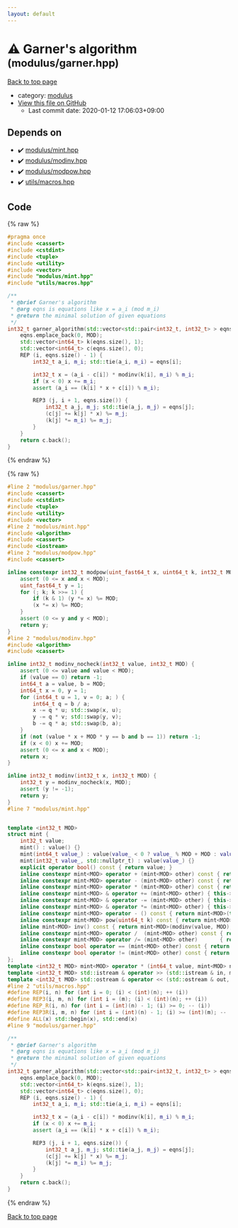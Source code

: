 ```yaml
---
layout: default
---
```


<!-- mathjax config similar to math.stackexchange -->
<script type="text/javascript" async
  src="https://cdnjs.cloudflare.com/ajax/libs/mathjax/2.7.5/MathJax.js?config=TeX-MML-AM_CHTML">
</script>
<script type="text/x-mathjax-config">
  MathJax.Hub.Config({
    TeX: { equationNumbers: { autoNumber: "AMS" }},
    tex2jax: {
      inlineMath: [ ['$','$'] ],
      processEscapes: true
    },
    "HTML-CSS": { matchFontHeight: false },
    displayAlign: "left",
    displayIndent: "2em"
  });
</script>

<script type="text/javascript" src="https://cdnjs.cloudflare.com/ajax/libs/jquery/3.4.1/jquery.min.js"></script>
<script src="https://cdn.jsdelivr.net/npm/jquery-balloon-js@1.1.2/jquery.balloon.min.js" integrity="sha256-ZEYs9VrgAeNuPvs15E39OsyOJaIkXEEt10fzxJ20+2I=" crossorigin="anonymous"></script>
<script type="text/javascript" src="../../assets/js/copy-button.js"></script>
<link rel="stylesheet" href="../../assets/css/copy-button.css" />


# :warning: Garner's algorithm <small>(modulus/garner.hpp)</small>

<a href="../../index.html">Back to top page</a>

* category: <a href="../../index.html#06efba23b1f3a9b846a25c6b49f30348">modulus</a>
* <a href="{{ site.github.repository_url }}/blob/master/modulus/garner.hpp">View this file on GitHub</a>
    - Last commit date: 2020-01-12 17:06:03+09:00




## Depends on

* :heavy_check_mark: <a href="mint.hpp.html">modulus/mint.hpp</a>
* :heavy_check_mark: <a href="modinv.hpp.html">modulus/modinv.hpp</a>
* :heavy_check_mark: <a href="modpow.hpp.html">modulus/modpow.hpp</a>
* :heavy_check_mark: <a href="../utils/macros.hpp.html">utils/macros.hpp</a>


## Code

<a id="unbundled"></a>
{% raw %}
```cpp
#pragma once
#include <cassert>
#include <cstdint>
#include <tuple>
#include <utility>
#include <vector>
#include "modulus/mint.hpp"
#include "utils/macros.hpp"

/**
 * @brief Garner's algorithm
 * @arg eqns is equations like x = a_i (mod m_i)
 * @return the minimal solution of given equations
 */
int32_t garner_algorithm(std::vector<std::pair<int32_t, int32_t> > eqns, int32_t MOD) {
    eqns.emplace_back(0, MOD);
    std::vector<int64_t> k(eqns.size(), 1);
    std::vector<int64_t> c(eqns.size(), 0);
    REP (i, eqns.size() - 1) {
        int32_t a_i, m_i; std::tie(a_i, m_i) = eqns[i];

        int32_t x = (a_i - c[i]) * modinv(k[i], m_i) % m_i;
        if (x < 0) x += m_i;
        assert (a_i == (k[i] * x + c[i]) % m_i);

        REP3 (j, i + 1, eqns.size()) {
            int32_t a_j, m_j; std::tie(a_j, m_j) = eqns[j];
            (c[j] += k[j] * x) %= m_j;
            (k[j] *= m_i) %= m_j;
        }
    }
    return c.back();
}

```
{% endraw %}

<a id="bundled"></a>
{% raw %}
```cpp
#line 2 "modulus/garner.hpp"
#include <cassert>
#include <cstdint>
#include <tuple>
#include <utility>
#include <vector>
#line 2 "modulus/mint.hpp"
#include <algorithm>
#include <cassert>
#include <iostream>
#line 2 "modulus/modpow.hpp"
#include <cassert>

inline constexpr int32_t modpow(uint_fast64_t x, uint64_t k, int32_t MOD) {
    assert (0 <= x and x < MOD);
    uint_fast64_t y = 1;
    for (; k; k >>= 1) {
        if (k & 1) (y *= x) %= MOD;
        (x *= x) %= MOD;
    }
    assert (0 <= y and y < MOD);
    return y;
}
#line 2 "modulus/modinv.hpp"
#include <algorithm>
#include <cassert>

inline int32_t modinv_nocheck(int32_t value, int32_t MOD) {
    assert (0 <= value and value < MOD);
    if (value == 0) return -1;
    int64_t a = value, b = MOD;
    int64_t x = 0, y = 1;
    for (int64_t u = 1, v = 0; a; ) {
        int64_t q = b / a;
        x -= q * u; std::swap(x, u);
        y -= q * v; std::swap(y, v);
        b -= q * a; std::swap(b, a);
    }
    if (not (value * x + MOD * y == b and b == 1)) return -1;
    if (x < 0) x += MOD;
    assert (0 <= x and x < MOD);
    return x;
}

inline int32_t modinv(int32_t x, int32_t MOD) {
    int32_t y = modinv_nocheck(x, MOD);
    assert (y != -1);
    return y;
}
#line 7 "modulus/mint.hpp"


template <int32_t MOD>
struct mint {
    int32_t value;
    mint() : value() {}
    mint(int64_t value_) : value(value_ < 0 ? value_ % MOD + MOD : value_ >= MOD ? value_ % MOD : value_) {}
    mint(int32_t value_, std::nullptr_t) : value(value_) {}
    explicit operator bool() const { return value; }
    inline constexpr mint<MOD> operator + (mint<MOD> other) const { return mint<MOD>(*this) += other; }
    inline constexpr mint<MOD> operator - (mint<MOD> other) const { return mint<MOD>(*this) -= other; }
    inline constexpr mint<MOD> operator * (mint<MOD> other) const { return mint<MOD>(*this) *= other; }
    inline constexpr mint<MOD> & operator += (mint<MOD> other) { this->value += other.value; if (this->value >= MOD) this->value -= MOD; return *this; }
    inline constexpr mint<MOD> & operator -= (mint<MOD> other) { this->value -= other.value; if (this->value <    0) this->value += MOD; return *this; }
    inline constexpr mint<MOD> & operator *= (mint<MOD> other) { this->value = (uint_fast64_t)this->value * other.value % MOD; return *this; }
    inline constexpr mint<MOD> operator - () const { return mint<MOD>(this->value ? MOD - this->value : 0, nullptr); }
    inline constexpr mint<MOD> pow(uint64_t k) const { return mint<MOD>(modpow(value, k, MOD), nullptr); }
    inline mint<MOD> inv() const { return mint<MOD>(modinv(value, MOD), nullptr); }
    inline constexpr mint<MOD> operator /  (mint<MOD> other) const { return *this *  other.inv(); }
    inline constexpr mint<MOD> operator /= (mint<MOD> other)       { return *this *= other.inv(); }
    inline constexpr bool operator == (mint<MOD> other) const { return value == other.value; }
    inline constexpr bool operator != (mint<MOD> other) const { return value != other.value; }
};
template <int32_t MOD> mint<MOD> operator * (int64_t value, mint<MOD> n) { return mint<MOD>(value) * n; }
template <int32_t MOD> std::istream & operator >> (std::istream & in, mint<MOD> & n) { int64_t value; in >> value; n = value; return in; }
template <int32_t MOD> std::ostream & operator << (std::ostream & out, mint<MOD> n) { return out << n.value; }
#line 2 "utils/macros.hpp"
#define REP(i, n) for (int i = 0; (i) < (int)(n); ++ (i))
#define REP3(i, m, n) for (int i = (m); (i) < (int)(n); ++ (i))
#define REP_R(i, n) for (int i = (int)(n) - 1; (i) >= 0; -- (i))
#define REP3R(i, m, n) for (int i = (int)(n) - 1; (i) >= (int)(m); -- (i))
#define ALL(x) std::begin(x), std::end(x)
#line 9 "modulus/garner.hpp"

/**
 * @brief Garner's algorithm
 * @arg eqns is equations like x = a_i (mod m_i)
 * @return the minimal solution of given equations
 */
int32_t garner_algorithm(std::vector<std::pair<int32_t, int32_t> > eqns, int32_t MOD) {
    eqns.emplace_back(0, MOD);
    std::vector<int64_t> k(eqns.size(), 1);
    std::vector<int64_t> c(eqns.size(), 0);
    REP (i, eqns.size() - 1) {
        int32_t a_i, m_i; std::tie(a_i, m_i) = eqns[i];

        int32_t x = (a_i - c[i]) * modinv(k[i], m_i) % m_i;
        if (x < 0) x += m_i;
        assert (a_i == (k[i] * x + c[i]) % m_i);

        REP3 (j, i + 1, eqns.size()) {
            int32_t a_j, m_j; std::tie(a_j, m_j) = eqns[j];
            (c[j] += k[j] * x) %= m_j;
            (k[j] *= m_i) %= m_j;
        }
    }
    return c.back();
}

```
{% endraw %}

<a href="../../index.html">Back to top page</a>

